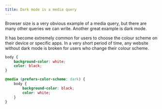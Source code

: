 ```yaml
---
title: Dark mode is a media query
---
```


<div class="panels">
<div>

Browser size is a very obvious example of a media query, but there are many other queries we can write. Another great example is dark mode.

It has become extremely common for users to choose the colour scheme on their device or specific apps. In a very short period of time, any website without dark mode is broken for users who change their colour scheme. 

</div>
<div>

```css
body {
    background-color: white;
    color: black;
}

@media (prefers-color-scheme: dark) {
    body {
        background-color: black;
        color: white;
    }
}
```

</div>
</div>

